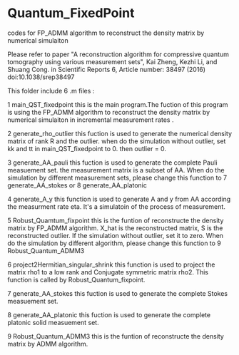 # Quantum_FixedPoint
codes for FP_ADMM algorithm to reconstruct the density matrix by numerical simulaiton

Please refer to paper "A reconstruction algorithm for compressive quantum tomography using various measurement sets", Kai Zheng, Kezhi Li, and Shuang Cong. in Scientific Reports 6, Article number: 38497 (2016) doi:10.1038/srep38497


This folder include 6 .m files :

1 main_QST_fixedpoint
  this is the main program.The fuction of this program is using the FP_ADMM algorithm to 	  reconstruct the density matrix by numerical simulaiton in incremental measurement rates . 

2 generate_rho_outlier
  this fuction is used to generate the numerical density matrix of rank R and the outlier.
  when do the simulation without outlier, set kk and tt in main_QST_fixedpoint to 0. then 
  outlier = 0.

3 generate_AA_pauli
  this fuction is used to generate the complete Pauli measuement set. 
  the measurement matrix is a subset of AA.
  When do the simulation by different measurement sets, please change this function to
  7 generate_AA_stokes or 8 generate_AA_platonic

4 generate_A_y
  this function is used to generate A and y from AA according the measurment
  rate eta. It's a simulatoin of the process of measurement.

5 Robust_Quamtum_fixpoint
  this is the funtion of reconstructe the density matrix by FP_ADMM algorithm. X_hat is the 
  reconstructed matrix, S is the reconstructed outlier. If the simulation without outlier, set
  it to zero.
  When do the simulation by different algorithm, please change this function to
  9 Robust_Quantum_ADMM3

6 project2Hermitian_singular_shrink
  this function is used to project the matrix rho1 to a low rank and
  Conjugate symmetric matrix rho2. This function is called by Robust_Quantum_fixpoint.

7 generate_AA_stokes
  this fuction is used to generate the complete Stokes measuement set. 

8 generate_AA_platonic
  this fuction is used to generate the complete platonic solid measuement set. 

9 Robust_Quantum_ADMM3
  this is the funtion of reconstructe the density matrix by ADMM algorithm. 
